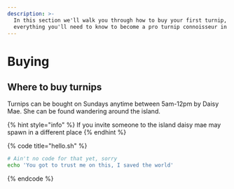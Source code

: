 ```yaml
---
description: >-
  In this section we'll walk you through how to buy your first turnip, and
  everything you'll need to know to become a pro turnip connoisseur in no time.
---
```


# Buying

## Where to buy turnips

Turnips can be bought on Sundays anytime between 5am-12pm by Daisy Mae. She can be found wandering around the island. 

{% hint style="info" %}
If you invite someone to the island daisy mae may spawn in a different place
{% endhint %}

{% code title="hello.sh" %}
```bash
# Ain't no code for that yet, sorry
echo 'You got to trust me on this, I saved the world'
```
{% endcode %}



